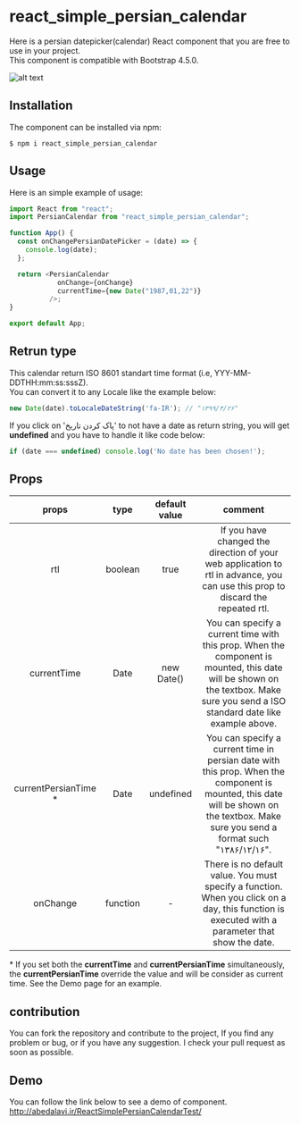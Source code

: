 # react_simple_persian_calendar

Here is a persian datepicker(calendar) React component that you are free to use in your project.  
This component is compatible with Bootstrap 4.5.0.

![alt text](https://github.com/abedalavi/react_simple_persian_calendar/blob/master/public/sampleImage1.png?raw=true)
            

## Installation
The component can be installed via npm:

```shell
$ npm i react_simple_persian_calendar
```


## Usage
Here is an simple example of usage:

```js
import React from "react";
import PersianCalendar from "react_simple_persian_calendar";

function App() {
  const onChangePersianDatePicker = (date) => {
    console.log(date);
  };

  return <PersianCalendar 
            onChange={onChange}   
            currentTime={new Date("1987,01,22")}
          />;
}

export default App;
```

## Retrun type
This calendar return ISO 8601 standart time format (i.e, YYY-MM-DDTHH:mm:ss:sssZ).  
You can convert it to any Locale like the example below:

```js
new Date(date).toLocaleDateString('fa-IR'); // "۱۳۹۹/۴/۲۶"
```

If you click on 'پاک کردن تاریخ' to not have a date as return string, you will get **undefined** and you have to handle it like code below:
```js
if (date === undefined) console.log('No date has been chosen!');
```

## Props
| props        | type           | default value  | comment
| :-------------: |:-------------:| :-----:| :------:
| rtl      | boolean | true | If you have changed the direction of your web application to rtl in advance, you can use this prop to discard the repeated rtl.
| currentTime      | Date | new Date() | You can specify a current time with this prop. When the component is mounted, this date will be shown on the textbox. Make sure you send a ISO standard date like example above.
| currentPersianTime  *    | Date | undefined | You can specify a current time in persian date with this prop. When the component is mounted, this date will be shown on the textbox. Make sure you send a format such "۱۳۸۶/۱۲/۱۶".
|onChange|function| - |There is no default value. You must specify a function. When you click on a day, this function is executed with a parameter that show the date.

\* If you set both the **currentTime** and **currentPersianTime** simultaneously, the **currentPersianTime** override the value and will be consider as current time. See the Demo page for an example.

## contribution
You can fork the repository and contribute to the project, If you find any problem or bug, or if you have any suggestion. I check your pull request as soon as possible.

## Demo
You can follow the link below to see a demo of component.  
http://abedalavi.ir/ReactSimplePersianCalendarTest/